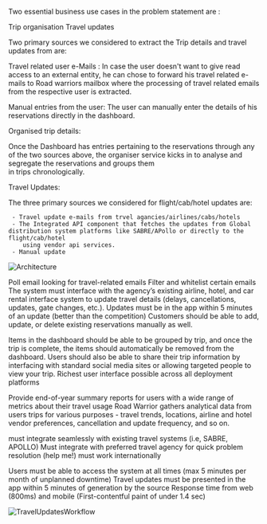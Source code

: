 Two essential business use cases in the problem statement are :

 

Trip organisation
Travel updates

 

Two primary sources we considered to extract the Trip details and travel updates from are:

 

Travel related user e-Mails :
   In case the user doesn't want to give read access to an external entity, he can chose to forward his travel related e-mails to Road warriors mailbox
   where the processing of travel related emails from the respective user is extracted.

 

Manual entries from the user:
   The user can manually enter the details of his reservations directly in the dashboard.

 

 

Organised trip details:

 

Once the Dashboard has entries pertaining to the reservations through any of the two sources above, the organiser service kicks in to analyse and segregate the reservations and groups them  
in trips chronologically.


Travel Updates:

 

The three primary sources we considered for flight/cab/hotel updates are:

     - Travel update e-mails from trvel agancies/airlines/cabs/hotels
     - The Integrated API component that fetches the updates from Global distribution system platforms like SABRE/APollo or directly to the flight/cab/hotel 
        using vendor api services.
     - Manual update


![Architecture](https://github.com/KatasPioneers/RoadWarriors-Pioneers/assets/144905960/c3408c32-bedb-4bb3-a6ad-6f8e48b49cca)


Poll email looking for travel-related emails
Filter and whitelist certain emails
The system must interface with the agency’s
existing airline, hotel, and car rental interface
system to update travel details (delays,
cancellations, updates, gate changes, etc.).
Updates must be in the app within 5 minutes of an
update (better than the competition)
Customers should be able to add, update, or
delete existing reservations manually as well.

Items in the dashboard should be able to be
grouped by trip, and once the trip is complete, the
items should automatically be removed from the
dashboard.
Users should also be able to share their trip
information by interfacing with standard social
media sites or allowing targeted people to view
your trip.
Richest user interface possible across all
deployment platforms

Provide end-of-year summary reports for users
with a wide range of metrics about their travel
usage
Road Warrior gathers analytical data from users
trips for various purposes - travel trends, locations,
airline and hotel vendor preferences, cancellation
and update frequency, and so on.

must integrate seamlessly with existing travel
systems (i.e, SABRE, APOLLO)
Must integrate with preferred travel agency for
quick problem resolution (help me!)
must work internationally

Users must be able to access the system at all
times (max 5 minutes per month of unplanned
downtime)
Travel updates must be presented in the app
within 5 minutes of generation by the source
Response time from web (800ms) and mobile
(First-contentful paint of under 1.4 sec)




![TravelUpdatesWorkflow](https://github.com/KatasPioneers/RoadWarriors-Pioneers/assets/144905960/dcd5a80e-2308-4e22-bfe7-97f14ac70c97)
